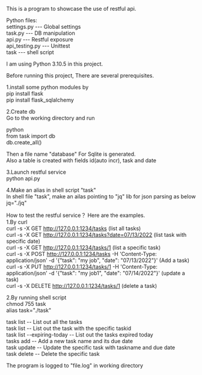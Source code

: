This is a program to showcase the use of restful api.

Python files:  
settings.py    ---   Global settings  
task.py        ---   DB manipulation  
api.py         ---   Restful exposure  
api_testing.py ---   Unittest  
task           ---   shell script  
  
I am using Python 3.10.5 in this project.
  
Before running this project, There are several prerequisites.  
  
1.install some python modules by  
pip install flask  
pip install flask_sqlalchemy  
  
2.Create db  
Go to the working directory and run  
  
python  
from task import db  
db.create_all()    
   
Then a file name "database" For Sqlite is generated.  
Also a table is created with fields id(auto incr), task and date  
  
3.Launch restful service  
python api.py  
  
4.Make an alias in shell script "task"  
In shell file "task", make an ailas pointing to "jq" lib for json parsing as below  
jq="./jq"  
   
  
How to test the restful service？ Here are the examples.  
1.By curl  
curl -s -X GET http://127.0.0.1:1234/tasks      (list all tasks)  
curl -s -X GET http://127.0.0.1:1234/tasks?date=07/13/2022     (list task with specific date)  
curl -s -X GET http://127.0.0.1:1234/tasks/1                    (list a specific task)  
curl -s -X POST http://127.0.0.1:1234/tasks -H 'Content-Type: application/json'  -d '{"task": "my job", "date": "07/13/2022"}'        (Add a task)  
curl -s -X PUT  http://127.0.0.1:1234/tasks/1 -H 'Content-Type: application/json'  -d '{"task": "my job1", "date": "07/14/2022"}'     (update a task)  
curl -s -X DELETE http://127.0.0.1:1234/tasks/1           (delete a task)  
  
2.By running shell script  
chmod 755 task  
alias task="./task"  
  
task list   --  List out all the tasks  
task list <taskid>    --  List out the task with the specific taskid  
task list --expiring-today    --  List out the tasks expired today  
tasks add <taskname> <date>    --  Add a new task name and its due date  
task update <taskid>  <taskname> <date>    --  Update the specific task with taskname and due date  
task delete <taskid>     --  Delete the specific task  
  
  
The program is logged to "file.log" in working directory  
